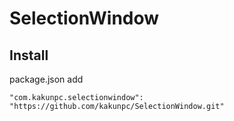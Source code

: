 # SelectionWindow

## Install
package.json add
```
"com.kakunpc.selectionwindow": "https://github.com/kakunpc/SelectionWindow.git"
```